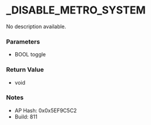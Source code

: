 # _DISABLE_METRO_SYSTEM

No description available.

### Parameters
* BOOL toggle

### Return Value
* void

### Notes
* AP Hash: 0x0x5EF9C5C2
* Build: 811

